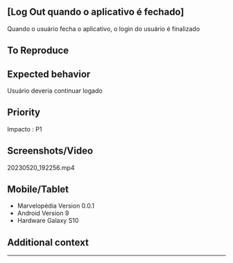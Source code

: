 ## [Log Out quando o aplicativo é fechado]
Quando o usuário fecha o aplicativo, o login do usuário é finalizado

## To Reproduce

## Expected behavior
Usuário deveria continuar logado 

## Priority
Impacto : P1

## Screenshots/Video
20230520_192256.mp4

## Mobile/Tablet
- Marvelopédia Version 0.0.1
- Android Version 9
- Hardware Galaxy S10

## Additional context
---
